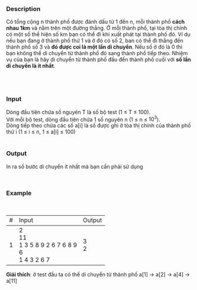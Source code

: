 ### Description

Có tổng cộng n thành phố được đánh dấu từ 1 đến n, mỗi thành phố **cách nhau 1km** và nằm trên một đường thẳng. Ở mỗi thành phố, tại tòa thị chính có một số thể hiện số km bạn có thể đi khi xuất phát tại thành phố đó. Ví dụ nếu bạn đang ở thành phố thứ 1 và ở đó có số 2, ban có thể đi thẳng đến thành phố số 3 và **đó được coi là một lần di chuyển**. Nếu số ở đó là 0 thì bạn không thể di chuyển từ thành phố đó sang thành phố tiếp theo. Nhiệm vụ của bạn là hãy di chuyển từ thành phố đầu đến thành phố cuối với **số lần di chuyển là ít nhất**.

<br><br>

### Input

Dòng đầu tiên chứa số nguyên T là số bộ test (1 &leq; T &leq; 100).
<br>
Với mỗi bộ test, dòng đầu tiên chứa 1 số nguyên n (1 &leq; n &leq; $10^{3}$).<br>
Dòng tiếp theo chứa các số a[i] là số được ghi ở tòa thị chính của thành phố thứ i (1 &leq; i &leq; n, 1 &leq; a[i] &leq; 100)
<br><br>

### Output

In ra số bước di chuyển ít nhất mà bạn cần phải sử dụng

<br>

### Example

<br>
<table>
<tr>
    <td>#</td>
    <td>Input</td>
    <td>Output</td>
</tr>
<tbody>
<tr>
    <td>1</td>
    <td>
        2<br>
        11<br>
        1 3 5 8 9 2 6 7 6 8 9<br>
        6<br>
        1 4 3 2 6 7
    </td>
    <td>
        3<br>
        2
    </td>
</tr>

</tbody>
</table>

**Giải thích**: ở test đầu ta có thể di chuyển từ thành phố a[1] -> a[2] -> a[4] -> a[11]
